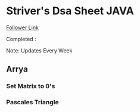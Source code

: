 
# Striver's Dsa Sheet JAVA 

[Follower Link](https://takeuforward.org/interviews/strivers-sde-sheet-top-coding-interview-problems)

Completed :

Note: Updates Every Week

## Arrya

### Set Matrix to 0's
### Pascales Triangle
